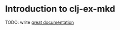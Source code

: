 # Introduction to clj-ex-mkd

TODO: write [great documentation](http://jacobian.org/writing/great-documentation/what-to-write/)
